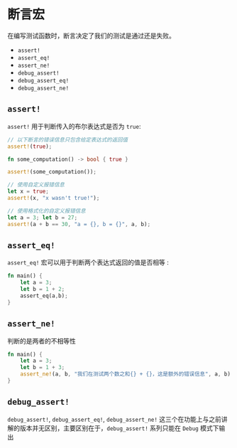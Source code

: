 # 断言宏

在编写测试函数时，断言决定了我们的测试是通过还是失败。

- `assert!`
- `assert_eq!`
- `assert_ne!`
- `debug_assert!`
- `debug_assert_eq!`
- `debug_assert_ne!`



## `assert!`

`assert!` 用于判断传入的布尔表达式是否为 `true`:

```rust
// 以下断言的错误信息只包含给定表达式的返回值
assert!(true);

fn some_computation() -> bool { true }

assert!(some_computation());

// 使用自定义报错信息
let x = true;
assert!(x, "x wasn't true!");

// 使用格式化的自定义报错信息
let a = 3; let b = 27;
assert!(a + b == 30, "a = {}, b = {}", a, b);
```



## `assert_eq!`

`assert_eq!` 宏可以用于判断两个表达式返回的值是否相等 :

```rust
fn main() {
    let a = 3;
    let b = 1 + 2;
    assert_eq(a,b);
}
```

## `assert_ne!`

判断的是两者的不相等性

```rust
fn main() {
    let a = 3;
    let b = 1 + 3;
    assert_ne!(a, b, "我们在测试两个数之和{} + {}，这是额外的错误信息", a, b);
}
```



## `debug_assert!`



`debug_assert!`, `debug_assert_eq!`, `debug_assert_ne!` 这三个在功能上与之前讲解的版本并无区别，主要区别在于，`debug_assert!` 系列只能在 `Debug` 模式下输出